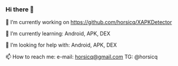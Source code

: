### Hi there 👋
🔭 I’m currently working on https://github.com/horsicq/XAPKDetector

🌱 I’m currently learning: Android, APK, DEX

🤔 I’m looking for help with: Android, APK, DEX

📫 How to reach me: e-mail: horsicq@gmail.com TG: @horsicq

<!--
**horsicq/horsicq** is a ✨ _special_ ✨ repository because its `README.md` (this file) appears on your GitHub profile.

Here are some ideas to get you started:

- 🔭 I’m currently working on ...
- 🌱 I’m currently learning ...
- 👯 I’m looking to collaborate on ...
- 🤔 I’m looking for help with ...
- 💬 Ask me about ...
- 📫 How to reach me: ...
- 😄 Pronouns: ...
- ⚡ Fun fact: ...
-->
